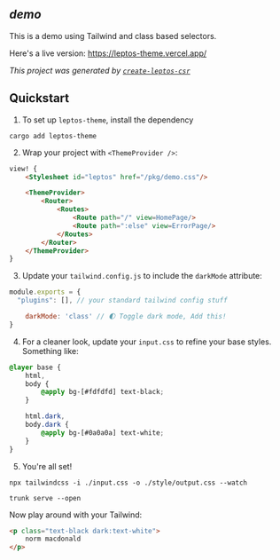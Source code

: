 ## *demo*

This is a demo using Tailwind and class based selectors.

Here's a live version: https://leptos-theme.vercel.app/

*This project was generated by [`create-leptos-csr`](https://github.com/friendlymatthew/leptos-csr-starter-kit)*


## Quickstart
1. To set up `leptos-theme`, install the dependency
```shell
cargo add leptos-theme
```

2. Wrap your project with `<ThemeProvider />`:

```html
view! {
    <Stylesheet id="leptos" href="/pkg/demo.css"/>

    <ThemeProvider>
        <Router>
            <Routes>
                <Route path="/" view=HomePage/>
                <Route path=":else" view=ErrorPage/>
            </Routes>
        </Router>
    </ThemeProvider>
}
```

3. Update your `tailwind.config.js` to include the `darkMode` attribute:

```javascript
module.exports = {
  "plugins": [], // your standard tailwind config stuff

    darkMode: 'class' // 🌓 Toggle dark mode, Add this!
}
```

4. For a cleaner look, update your `input.css` to refine your base styles. 
Something like:

```css
@layer base {
    html,
    body {
        @apply bg-[#fdfdfd] text-black;
    }

    html.dark,
    body.dark {
        @apply bg-[#0a0a0a] text-white;
    }
}
```

5. You're all set!

```shell
npx tailwindcss -i ./input.css -o ./style/output.css --watch

trunk serve --open
```

Now play around with your Tailwind:
```html
<p class="text-black dark:text-white">
    norm macdonald 
</p>
```